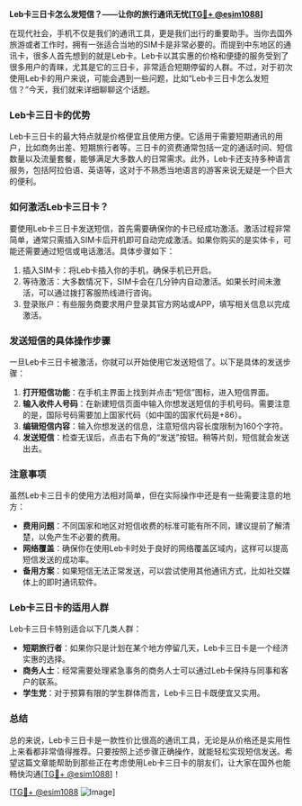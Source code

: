 **Leb卡三日卡怎么发短信？——让你的旅行通讯无忧[[TG💪+ @esim1088](https://t.me/s/esim1088)]**

在现代社会，手机不仅是我们的通讯工具，更是我们出行的重要助手。当你去国外旅游或者工作时，拥有一张适合当地的SIM卡是非常必要的。而提到中东地区的通讯卡，很多人首先想到的就是Leb卡。Leb卡以其实惠的价格和便捷的服务受到了很多用户的青睐，尤其是它的三日卡，非常适合短期停留的人群。不过，对于初次使用Leb卡的用户来说，可能会遇到一些问题，比如“Leb卡三日卡怎么发短信？”今天，我们就来详细聊聊这个话题。

### Leb卡三日卡的优势

Leb卡三日卡的最大特点就是价格便宜且使用方便。它适用于需要短期通讯的用户，比如商务出差、短期旅行者等。三日卡的资费通常包括一定的通话时间、短信数量以及流量套餐，能够满足大多数人的日常需求。此外，Leb卡还支持多种语言服务，包括阿拉伯语、英语等，这对于不熟悉当地语言的游客来说无疑是一个巨大的便利。

### 如何激活Leb卡三日卡？

要使用Leb卡三日卡发送短信，首先需要确保你的卡已经成功激活。激活过程非常简单，通常只需插入SIM卡后开机即可自动完成激活。如果你购买的是实体卡，可能还需要通过短信或电话激活。具体步骤如下：

1. 插入SIM卡：将Leb卡插入你的手机，确保手机已开启。
2. 等待激活：大多数情况下，SIM卡会在几分钟内自动激活。如果长时间未激活，可以通过拨打客服热线进行咨询。
3. 登录账户：有些服务商要求用户登录其官方网站或APP，填写相关信息以完成激活。

### 发送短信的具体操作步骤

一旦Leb卡三日卡被激活，你就可以开始使用它发送短信了。以下是具体的发送步骤：

1. **打开短信功能**：在手机主界面上找到并点击“短信”图标，进入短信界面。
2. **输入收件人号码**：在新建短信页面中输入你想发送短信的手机号码。需要注意的是，国际号码需要加上国家代码（如中国的国家代码是+86）。
3. **编辑短信内容**：输入你想发送的信息，注意短信内容长度限制为160个字符。
4. **发送短信**：检查无误后，点击右下角的“发送”按钮。稍等片刻，短信就会发送出去。

### 注意事项

虽然Leb卡三日卡的使用方法相对简单，但在实际操作中还是有一些需要注意的地方：

- **费用问题**：不同国家和地区对短信收费的标准可能有所不同，建议提前了解清楚，以免产生不必要的费用。
- **网络覆盖**：确保你在使用Leb卡时处于良好的网络覆盖区域内，这样可以提高短信发送的成功率。
- **备用方案**：如果短信无法正常发送，可以尝试使用其他通讯方式，比如社交媒体上的即时通讯软件。

### Leb卡三日卡的适用人群

Leb卡三日卡特别适合以下几类人群：

- **短期旅行者**：如果你只是计划在某个地方停留几天，Leb卡三日卡是一个经济实惠的选择。
- **商务人士**：经常需要处理紧急事务的商务人士可以通过Leb卡保持与同事和客户的联系。
- **学生党**：对于预算有限的学生群体而言，Leb卡三日卡既便宜又实用。

### 总结

总的来说，Leb卡三日卡是一款性价比很高的通讯工具，无论是从价格还是实用性上来看都非常值得推荐。只要按照上述步骤正确操作，就能轻松实现短信发送。希望这篇文章能帮助到那些正在考虑使用Leb卡三日卡的朋友们，让大家在国外也能畅快沟通[[TG💪+ @esim1088](https://t.me/s/esim1088)]！

[[TG💪+ @esim1088](https://t.me/s/esim1088) ![Image](https://i.postimg.cc/4NQfJmqS/Snipaste-2025-05-13-00-14-12.png)]